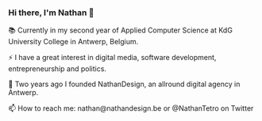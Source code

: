 ### Hi there, I'm Nathan 👋

<!--
**justnathan321/justnathan321** is a ✨ _special_ ✨ repository because its `README.md` (this file) appears on your GitHub profile-->

<p>📚 Currently in my second year of Applied Computer Science at KdG University College in Antwerp, Belgium.</p>
<p>⚡ I have a great interest in digital media, software development, entrepreneurship and politics.</p>
<p>🚀 Two years ago I founded NathanDesign, an allround digital agency in Antwerp.</p>
<p>📫 How to reach me: nathan@nathandesign.be or @NathanTetro on Twitter</p>
 
